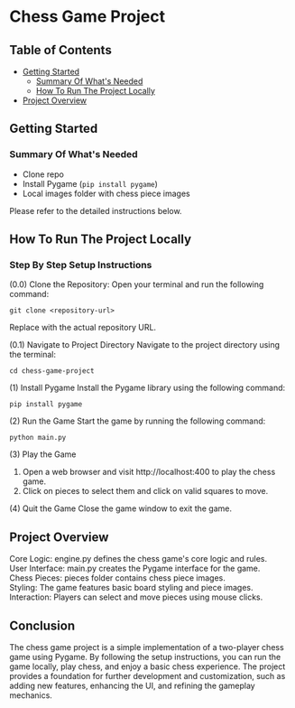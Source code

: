# Chess Game Project

## Table of Contents
- [Getting Started](#getting-started)
  - [Summary Of What's Needed](#summary-of-whats-needed)
  - [How To Run The Project Locally](#how-to-run-the-project-locally)
- [Project Overview](#project-overview)

## Getting Started

### Summary Of What's Needed
- Clone repo
- Install Pygame (`pip install pygame`)
- Local images folder with chess piece images

Please refer to the detailed instructions below.

## How To Run The Project Locally


### Step By Step Setup Instructions
(0.0) Clone the Repository:
Open your terminal and run the following command:

```
git clone <repository-url>
```
Replace <repository-url> with the actual repository URL.

(0.1) Navigate to Project Directory
Navigate to the project directory using the terminal:
```
cd chess-game-project
```

(1) Install Pygame
Install the Pygame library using the following command:
```
pip install pygame
```

(2) Run the Game
Start the game by running the following command:
```
python main.py
```

(3) Play the Game
1. Open a web browser and visit http://localhost:400 to play the chess game.
2. Click on pieces to select them and click on valid squares to move.

(4) Quit the Game
Close the game window to exit the game.


## Project Overview
Core Logic: engine.py defines the chess game's core logic and rules.  
User Interface: main.py creates the Pygame interface for the game.  
Chess Pieces: pieces folder contains chess piece images.  
Styling: The game features basic board styling and piece images.  
Interaction: Players can select and move pieces using mouse clicks.  


## Conclusion
The chess game project is a simple implementation of a two-player chess game using Pygame. By following the setup instructions, you can run the game locally, play chess, and enjoy a basic chess experience. The project provides a foundation for further development and customization, such as adding new features, enhancing the UI, and refining the gameplay mechanics.
